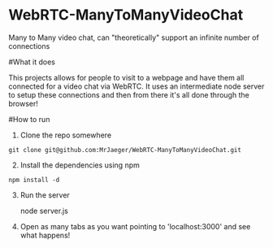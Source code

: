 WebRTC-ManyToManyVideoChat
==========================

Many to Many video chat, can "theoretically" support an infinite number of connections

#What it does

This projects allows for people to visit to a webpage and have them all connected for a video chat via WebRTC.  It uses an intermediate node server to setup these connections and then from there it's all done through the browser!

#How to run

1.  Clone the repo somewhere  

`git clone git@github.com:MrJaeger/WebRTC-ManyToManyVideoChat.git`

2.  Install the dependencies using npm  
```
npm install -d
```

3.  Run the server  

    node server.js

4.  Open as many tabs as you want pointing to 'localhost:3000' and see what happens!
	
